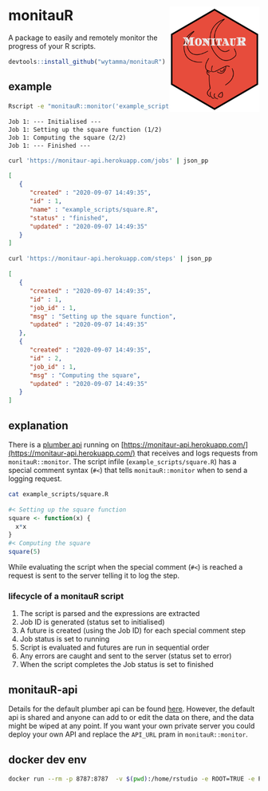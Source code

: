 # monitauR <a href='https://github.com/wytamma'><img src='images/logo.png' align="right" height="210" /></a>

A package to easily and remotely monitor the progress of your R scripts.

```R
devtools::install_github("wytamma/monitauR")
```

## example 

```bash
Rscript -e "monitauR::monitor('example_scripts/square.R')"
```
```
Job 1: --- Initialised ---
Job 1: Setting up the square function (1/2)
Job 1: Computing the square (2/2)
Job 1: --- Finished ---
```
```bash
curl 'https://monitaur-api.herokuapp.com/jobs' | json_pp
```
```json
[
   {
      "created" : "2020-09-07 14:49:35",
      "id" : 1,
      "name" : "example_scripts/square.R",
      "status" : "finished",
      "updated" : "2020-09-07 14:49:35"
   }
]
```
```bash
curl 'https://monitaur-api.herokuapp.com/steps' | json_pp

```
```json
[
   {
      "created" : "2020-09-07 14:49:35",
      "id" : 1,
      "job_id" : 1,
      "msg" : "Setting up the square function",
      "updated" : "2020-09-07 14:49:35"
   },
   {
      "created" : "2020-09-07 14:49:35",
      "id" : 2,
      "job_id" : 1,
      "msg" : "Computing the square",
      "updated" : "2020-09-07 14:49:35"
   }
]
```

## explanation 

There is a [plumber api](https://www.rplumber.io/) running on [https://monitaur-api.herokuapp.com/](https://monitaur-api.herokuapp.com/) that receives and logs requests from `monitauR::monitor`. The script infile (`example_scripts/square.R`) has a special comment syntax (`#<`) that tells `monitauR::monitor` when to send a logging request. 

```bash
cat example_scripts/square.R
```

```R
#< Setting up the square function
square <- function(x) {
  x*x
}
#< Computing the square
square(5)
```

While evaluating the script when the special comment (`#<`) is reached a request is sent to the server telling it to log the step.

### lifecycle of a monitauR script

1. The script is parsed and the expressions are extracted
2. Job ID is generated (status set to initialised)
3. A future is created (using the Job ID) for each special comment step
4. Job status is set to running
5. Script is evaluated and futures are run in sequential order 
6. Any errors are caught and sent to the server (status set to error)
6. When the script completes the Job status is set to finished

## monitauR-api

Details for the default plumber api can be found [here](https://github.com/Wytamma/monitauR-api). However, the default api is shared and anyone can add to or edit the data on there, and the data might be wiped at any point. If you want your own private server you could deploy your own API and replace the `API_URL` pram in `monitauR::monitor`.

## docker dev env

```bash
docker run --rm -p 8787:8787  -v $(pwd):/home/rstudio -e ROOT=TRUE -e PASSWORD=yourpasswordhere rocker/rstudio
```

